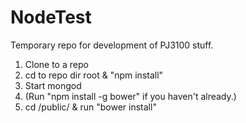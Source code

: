 # NodeTest
Temporary repo for development of PJ3100 stuff.<br>
1. Clone to a repo<br>
2. cd to repo dir root & "npm install"<br>
3. Start mongod<br>
4. (Run "npm install -g bower" if you haven't already.)<br>
5. cd /public/ & run "bower install"<br>

